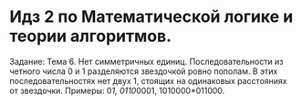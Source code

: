# Идз 2 по Математической логике и теории алгоритмов.
Задание:
Тема 6. Нет симметричных единиц.
Последовательности из четного числа 0 и 1 разделяются звездочкой ровно пополам. В этих последовательностях нет двух 1, стоящих на одинаковых расстояниях от звездочки.
Примеры:
0*1, 0110*0001, 1010000*011000.
